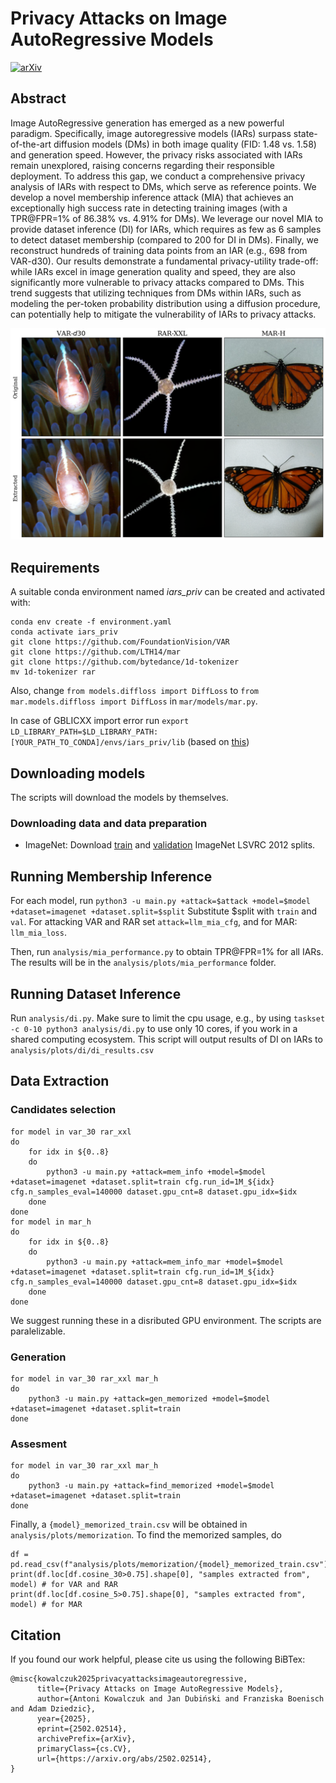 # Privacy Attacks on Image AutoRegressive Models

[![arXiv](https://img.shields.io/badge/arXiv-2502.02514-b31b1b.svg)](https://arxiv.org/abs/2502.02514)

## Abstract

Image AutoRegressive generation has emerged as a new powerful paradigm. Specifically, image autoregressive models (IARs) surpass state-of-the-art diffusion models (DMs) in both image quality (FID: 1.48 vs. 1.58) and generation speed. However, the privacy risks associated with IARs remain unexplored, raising concerns regarding their responsible deployment. To address this gap, we conduct a comprehensive privacy analysis of IARs with respect to DMs, which serve as reference points. We develop a novel membership inference attack (MIA) that achieves an exceptionally high success rate in detecting training images (with a TPR@FPR=1\% of 86.38\% vs. 4.91\% for DMs). We leverage our novel MIA to provide dataset inference (DI) for IARs, which requires as few as 6 samples to detect dataset membership (compared to 200 for DI in DMs). Finally, we reconstruct hundreds of training data points from an IAR (e.g., 698 from VAR-d30). Our results demonstrate a fundamental privacy-utility trade-off: while IARs excel in image generation quality and speed, they are also significantly more vulnerable to privacy attacks compared to DMs. This trend suggests that utilizing techniques from DMs within IARs, such as modeling the per-token probability distribution using a diffusion procedure, can potentially help to mitigate the vulnerability of IARs to privacy attacks. 

![Extracted images from VAR-*d*30, RAR-XXL, and MAR-H](res/mem_teaser.png)

## Requirements
A suitable conda environment named *iars_priv* can be created and activated with:

```
conda env create -f environment.yaml
conda activate iars_priv
git clone https://github.com/FoundationVision/VAR
git clone https://github.com/LTH14/mar
git clone https://github.com/bytedance/1d-tokenizer
mv 1d-tokenizer rar
```

Also, change `from models.diffloss import DiffLoss` to `from mar.models.diffloss import DiffLoss` in `mar/models/mar.py`.

In case of GBLICXX import error run `export LD_LIBRARY_PATH=$LD_LIBRARY_PATH:[YOUR_PATH_TO_CONDA]/envs/iars_priv/lib` (based on [this](https://stackoverflow.com/a/71167158))

## Downloading models

The scripts will download the models by themselves.

### Downloading data and data preparation

* ImageNet: Download [train](https://academictorrents.com/details/a306397ccf9c2ead27155983c254227c0fd938e2) and [validation](https://academictorrents.com/details/5d6d0df7ed81efd49ca99ea4737e0ae5e3a5f2e5) ImageNet LSVRC 2012 splits.

## Running Membership Inference

For each model, run
`python3 -u main.py +attack=$attack +model=$model +dataset=imagenet +dataset.split=$split`
Substitute $split with `train` and `val`. For attacking VAR and RAR set `attack=llm_mia_cfg`, and for MAR: `llm_mia_loss`.

Then, run `analysis/mia_performance.py` to obtain TPR@FPR=1% for all IARs. The results will be in the `analysis/plots/mia_performance` folder.

## Running Dataset Inference

Run `analysis/di.py`. Make sure to limit the cpu usage, e.g., by using `taskset -c 0-10 python3 analysis/di.py` to use only 10 cores, if you work in a shared computing ecosystem. This script will output results of DI on IARs to `analysis/plots/di/di_results.csv`

## Data Extraction

### Candidates selection
```
for model in var_30 rar_xxl
do
    for idx in ${0..8}
    do
        python3 -u main.py +attack=mem_info +model=$model +dataset=imagenet +dataset.split=train cfg.run_id=1M_${idx} cfg.n_samples_eval=140000 dataset.gpu_cnt=8 dataset.gpu_idx=$idx
    done
done
for model in mar_h
do
    for idx in ${0..8}
    do
        python3 -u main.py +attack=mem_info_mar +model=$model +dataset=imagenet +dataset.split=train cfg.run_id=1M_${idx} cfg.n_samples_eval=140000 dataset.gpu_cnt=8 dataset.gpu_idx=$idx
    done
done
```
We suggest running these in a disributed GPU environment. The scripts are paralelizable.

### Generation

```
for model in var_30 rar_xxl mar_h
do
    python3 -u main.py +attack=gen_memorized +model=$model +dataset=imagenet +dataset.split=train
done
```

### Assesment

```
for model in var_30 rar_xxl mar_h
do
    python3 -u main.py +attack=find_memorized +model=$model +dataset=imagenet +dataset.split=train
done
```

Finally, a `{model}_memorized_train.csv` will be obtained in `analysis/plots/memorization`. To find the memorized samples, do
```
df = pd.read_csv(f"analysis/plots/memorization/{model}_memorized_train.csv")
print(df.loc[df.cosine_30>0.75].shape[0], "samples extracted from", model) # for VAR and RAR
print(df.loc[df.cosine_5>0.75].shape[0], "samples extracted from", model) # for MAR
```

## Citation

If you found our work helpful, please cite us using the following BiBTex:
```
@misc{kowalczuk2025privacyattacksimageautoregressive,
      title={Privacy Attacks on Image AutoRegressive Models}, 
      author={Antoni Kowalczuk and Jan Dubiński and Franziska Boenisch and Adam Dziedzic},
      year={2025},
      eprint={2502.02514},
      archivePrefix={arXiv},
      primaryClass={cs.CV},
      url={https://arxiv.org/abs/2502.02514}, 
}
```